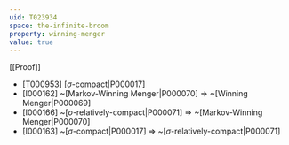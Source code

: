 ```yaml
---
uid: T023934
space: the-infinite-broom
property: winning-menger
value: true
---
```

[[Proof]]

* [T000953] [$\sigma$-compact|P000017]
* [I000162] ~[Markov-Winning Menger|P000070] => ~[Winning Menger|P000069]
* [I000166] ~[$\sigma$-relatively-compact|P000071] => ~[Markov-Winning Menger|P000070]
* [I000163] ~[$\sigma$-compact|P000017] => ~[$\sigma$-relatively-compact|P000071]

